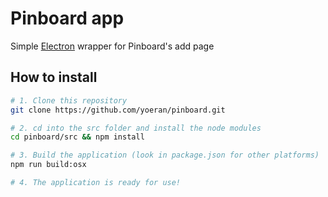 # Pinboard app

Simple [Electron](https://electron.atom.io) wrapper for Pinboard's add page

## How to install

```bash
# 1. Clone this repository
git clone https://github.com/yoeran/pinboard.git

# 2. cd into the src folder and install the node modules
cd pinboard/src && npm install

# 3. Build the application (look in package.json for other platforms)
npm run build:osx

# 4. The application is ready for use!
```
